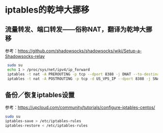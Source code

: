 # iptables的乾坤大挪移


## 流量转发、端口转发——俗称NAT，翻译为乾坤大挪移

参考：https://github.com/shadowsocks/shadowsocks/wiki/Setup-a-Shadowsocks-relay

```sh
 sudo su
 echo 1 > /proc/sys/net/ipv4/ip_forward
 iptables -t nat -A PREROUTING -p tcp --dport 8388 -j DNAT --to-destination US_VPS_IP:8388
 iptables -t nat -A POSTROUTING -p tcp -d US_VPS_IP --dport 8388 -j SNAT --to-source JAPAN_VPS_IP
```


## 备份／恢复iptables设置

参考：https://upcloud.com/community/tutorials/configure-iptables-centos/

```sh
sudo su
iptables-save > /etc/iptables-rules
iptables-restore < /etc/iptables-rules
```
